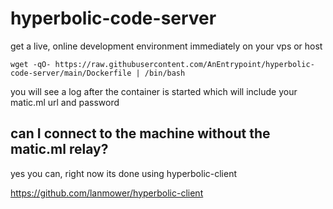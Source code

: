 # hyperbolic-code-server

get a live, online development environment immediately on your vps or host

```
wget -qO- https://raw.githubusercontent.com/AnEntrypoint/hyperbolic-code-server/main/Dockerfile | /bin/bash
```

you will see a log after the container is started which will include your matic.ml url and password

## can I connect to the machine without the matic.ml relay?

yes you can, right now its done using hyperbolic-client

https://github.com/lanmower/hyperbolic-client
